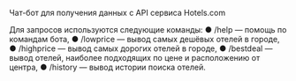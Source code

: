 Чат-бот для получения данных с API сервиса Hotels.com

Для запросов используются следующие команды:
● /help — помощь по командам бота,
● /lowprice — вывод самых дешёвых отелей в городе,
● /highprice — вывод самых дорогих отелей в городе,
● /bestdeal — вывод отелей, наиболее подходящих по цене и расположению от центра,
● /history — вывод истории поиска отелей.
